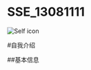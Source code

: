 # SSE_13081111


![Self icon](http://www.downyi.com/uploadfiles/ruanjian/3dxiaorenmb.jpg)

#自我介绍

##基本信息

